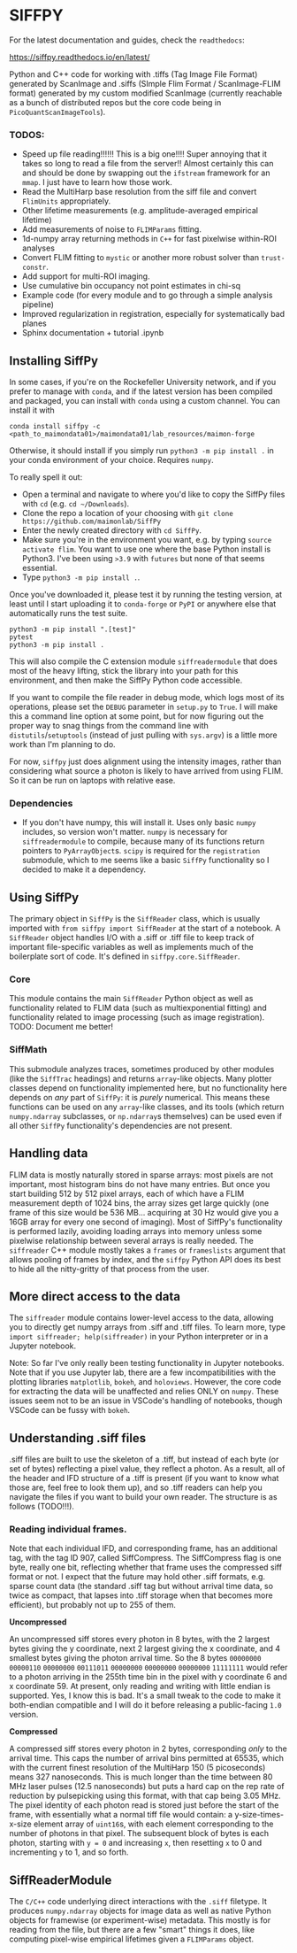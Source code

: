 # SIFFPY

For the latest documentation and guides, check the `readthedocs`:

https://siffpy.readthedocs.io/en/latest/

Python and C++ code for working with .tiffs (Tag Image File Format) generated by ScanImage
and .siffs (SImple Flim Format / ScanImage-FLIM format) generated by my 
custom modified ScanImage (currently reachable as a bunch of distributed repos but the core
code being in `PicoQuantScanImageTools`).

### TODOS:
-   Speed up file reading!!!!!! This is a big one!!!! Super annoying
that it takes so long to read a file from the server!! Almost certainly this
can and should be done by swapping out the `ifstream` framework
for an `mmap`. I just have to learn how those work.
-   Read the MultiHarp base resolution from the siff file and convert `FlimUnits` appropriately.
-   Other lifetime measurements (e.g. amplitude-averaged empirical lifetime)
-   Add measurements of noise to `FLIMParams` fitting.
-   1d-numpy array returning methods in `C++` for fast pixelwise within-ROI analyses
-   Convert FLIM fitting to `mystic` or another more robust solver than `trust-constr`.
-   Add support for multi-ROI imaging.
-   Use cumulative bin occupancy not point estimates in chi-sq
-   Example code (for every module and to go through a simple analysis pipeline)
-   Improved regularization in registration, especially for systematically bad planes
-   Sphinx documentation + tutorial .ipynb

## Installing SiffPy

In some cases, if you're on the Rockefeller University network, and if you prefer to
manage with `conda`, and if the latest version has been compiled and packaged, you
can install with `conda` using a custom channel. You can install it with
```
conda install siffpy -c <path_to_maimondata01>/maimondata01/lab_resources/maimon-forge
```

Otherwise, it should install if you simply run `python3 -m pip install .` in your conda
environment of your choice. Requires `numpy`.

To really spell it out:

- Open a terminal and navigate to where you'd like to copy the SiffPy files with `cd` (e.g. `cd ~/Downloads`).
- Clone the repo a location of your choosing with `git clone https://github.com/maimonlab/SiffPy`
- Enter the newly created directory with `cd SiffPy`.
- Make sure you're in the environment you want, e.g. by typing `source activate flim`. You want to use one where the base Python install is Python3. I've been using `>3.9` with `futures` but none of that seems essential.
- Type `python3 -m pip install .`.

Once you've downloaded it, please test it by running the testing
version, at least until I start uploading it to `conda-forge` or
`PyPI` or anywhere else that automatically runs the test suite.

```
python3 -m pip install ".[test]"
pytest
python3 -m pip install .
```

This will also compile the C extension module `siffreadermodule` that does most of the heavy lifting, stick the library into your path for this environment, and then make the SiffPy Python code accessible.

If you want to compile the file reader in debug mode, which logs most of its operations,
please set the `DEBUG` parameter in `setup.py` to `True`. I will make this a command line
option at some point, but for now figuring out the proper way to snag things from the
command line with `distutils`/`setuptools` (instead of just pulling with `sys.argv`)
is a little more work than I'm planning to do.

For now, `siffpy` just does alignment using the intensity images, rather than
considering what source a photon is likely to have arrived from using FLIM.
So it can be run on laptops with relative ease.

### Dependencies 

- If you don't have numpy, this will install it. Uses only basic `numpy` includes, so version won't matter. `numpy` is necessary for `siffreadermodule` to compile, because many of its functions return pointers to `PyArrayObject`s. `scipy` is required for the `registration` submodule, which to me seems like a basic `SiffPy` functionality so I decided to make it a dependency.

## Using SiffPy

The primary object in `SiffPy` is the `SiffReader` class, which is usually imported with `from siffpy import SiffReader` at the start of a notebook. A `SiffReader` object handles I/O with a .siff or .tiff file to keep track of important file-specific variables as well as implements much of the boilerplate sort of code. It's defined in `siffpy.core.SiffReader`.

### Core

This module contains the main `SiffReader` Python object as well
as functionality related to FLIM data (such as multiexponential fitting) and
functionality related to image processing (such as image registration).
TODO: Document me better!

### SiffMath

This submodule analyzes traces, sometimes produced by other modules (like the `SiffTrac` headings) and returns `array`-like objects.
Many plotter classes depend on functionality implemented here, but no functionality here depends on _any_ part of `SiffPy`: it is
_purely_ numerical. This means these functions can be used on any `array`-like classes, and its tools (which return `numpy.ndarray`
subclasses, or `np.ndarray`s themselves) can be used even if all other `SiffPy` functionality's dependencies are not present.

## Handling data

FLIM data is mostly naturally stored in sparse arrays: most pixels are not important, most histogram bins do not have many entries. But once you start building 512 by 512 pixel arrays, each of which have a FLIM measurement depth of 1024 bins, the array sizes get large quickly (one frame of this size would be 536 MB... acquiring at 30 Hz would give you a 16GB array for every one second of imaging). Most of SiffPy's functionality is performed lazily, avoiding loading arrays into memory unless some pixelwise relationship between several arrays is really needed. The `siffreader` C++ module mostly takes a `frames` or `frameslists` argument that allows pooling of frames by index, and the `siffpy` Python API does its best to hide all the nitty-gritty of that process from the user.

## More direct access to the data

The `siffreader` module contains lower-level access to the data, allowing you to directly get numpy arrays from .siff and .tiff files. To learn more, type `import siffreader; help(siffreader)` in your Python interpreter or in a Jupyter notebook.

Note:
So far I've only really been testing functionality in Jupyter notebooks. Note that if you use Jupyter lab, there are a few incompatibilities with the plotting libraries `matplotlib`, `bokeh`, and `holoviews`. However, the core code for extracting the data will be unaffected and relies ONLY on `numpy`.
These issues seem not to be an issue in VSCode's handling of notebooks,
though VSCode can be fussy with `bokeh`.

## Understanding .siff files

.siff files are built to use the skeleton of a .tiff, but instead of each byte (or set of bytes) reflecting a pixel value,
they reflect a photon. As a result, all of the header and IFD structure of a .tiff is present (if you want to know what
those are, feel free to look them up), and so .tiff readers can help you navigate the files if you want to build your
own reader. The structure is as follows (TODO!!!).

### Reading individual frames.
Note that each individual IFD, and corresponding frame, has an additional tag, with the tag ID 907, called SiffCompress.
The SiffCompress flag is one byte, really one bit, reflecting whether that frame uses the compressed siff format or not.
I expect that the future may hold other .siff formats, e.g. sparse count data (the standard .siff tag but without arrival time data, so twice as compact, that lapses into .tiff storage when that becomes more efficient), but probably not up to 255 of them.

__Uncompressed__

An uncompressed siff stores every photon in 8 bytes, with the 2 largest bytes giving the y coordinate, next 2
largest giving the x coordinate, and 4 smallest bytes giving the photon arrival time. So the 8 bytes
`00000000` `00000110` `00000000` `00111011` `00000000` `00000000` `00000000` `11111111` would refer to a photon arriving in the 255th time bin in the pixel
with y coordinate 6 and x coordinate 59. At present, only reading and writing with little endian is supported.
Yes, I know this is bad. It's a small tweak to the code to make it both-endian compatible and I will do it before
releasing a public-facing `1.0` version.

__Compressed__

A compressed siff stores every photon in 2 bytes, corresponding _only_ to the arrival time. This caps the number of
arrival bins permitted at 65535, which with the current finest resolution of the MultiHarp 150 (5 picoseconds) means 327 nanoseconds.
This is much longer than the time between 80 MHz laser pulses (12.5 nanoseconds) but puts a hard cap on the rep rate
of reduction by pulsepicking using this format, with that cap being 3.05 MHz. The pixel identity of each photon read
is stored just before the start of the frame, with essentially what a normal tiff file would contain: a y-size-times-x-size element
array of `uint16`s, with each element corresponding to the number of photons in that pixel. The subsequent block of
bytes is each photon, starting with `y = 0` and increasing `x`, then resetting `x` to 0 and incrementing `y` to 1, and so
forth.

## SiffReaderModule

The `C/C++` code underlying direct interactions with the `.siff` filetype. It produces `numpy.ndarray` objects for image data 
as well as native Python objects for framewise (or experiment-wise) metadata. This mostly is for reading from the file, but
there are a few "smart" things it does, like computing pixel-wise empirical lifetimes given a `FLIMParams` object.